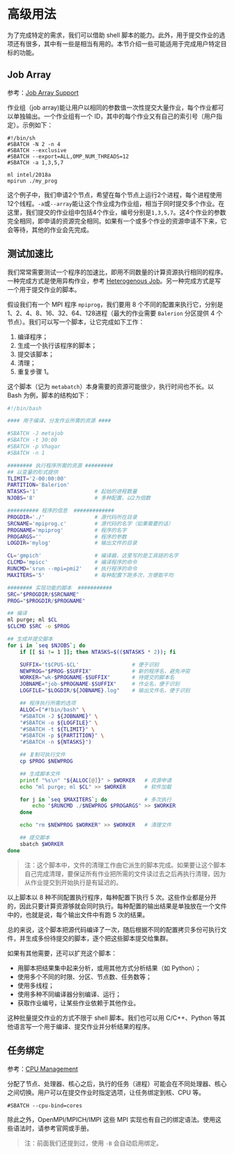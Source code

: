 # 高级用法

为了完成特定的需求，我们可以借助 shell 脚本的能力。此外，用于提交作业的选项还有很多，其中有一些是相当有用的。本节介绍一些可能适用于完成用户特定目标的功能。

## Job Array

参考：[Job Array Support](https://slurm.schedmd.com/job_array.html)

作业组（job array)能让用户以相同的参数值一次性提交大量作业，每个作业都可以单独输出。一个作业组有一个 ID，其中的每个作业又有自己的索引号（用户指定）。示例如下：

```
#!/bin/sh
#SBATCH -N 2 -n 4
#SBATCH --exclusive
#SBATCH --export=ALL,OMP_NUM_THREADS=12
#SBATCH -a 1,3,5,7

ml intel/2018a
mpirun ./my_prog
```
这个例子中，我们申请2个节点，希望在每个节点上运行2个进程，每个进程使用12个线程。`-a`或`--array`能让这个作业成为作业组，相当于同时提交多个作业。在这里，我们提交的作业组中包括4个作业，编号分别是`1,3,5,7`。这4个作业的参数完全相同，即申请的资源完全相同。如果有一个或多个作业的资源申请不下来，它会等待，其他的作业会先完成。

## 测试加速比

我们常常需要测试一个程序的加速比，即用不同数量的计算资源执行相同的程序。一种完成方式是使用异构作业，参考 [Heterogenous Job](https://slurm.schedmd.com/heterogeneous_jobs.html)。另一种完成方式是写一个用于提交作业的脚本。

假设我们有一个 MPI 程序 `mpiprog`，我们要用 8 个不同的配置来执行它，分别是 1、2、4、8、16、32、64、128进程（最大的作业需要 `Balerion` 分区提供 4 个节点）。我们可以写一个脚本，让它完成如下工作：

1. 编译程序；
1. 生成一个执行该程序的脚本；
1. 提交该脚本；
1. 清理；
1. 重复步骤 1。

这个脚本（记为 `metabatch`）本身需要的资源可能很少，执行时间也不长。以 Bash 为例，脚本的结构如下：

```bash
#!/bin/bash

#### 用于编译、分发作业所需的资源 ####

#SBATCH -J metajob
#SBATCH -t 30:00
#SBATCH -p Vhagar
#SBATCH -n 1

######## 执行程序所需的资源 #########
## 以变量的形式提供
TLIMIT='2-00:00:00'
PARTITION='Balerion'
NTASKS='1'                  # 起始的进程数量
NJOBS='8'                   # 多种配置，以2为倍数

########## 程序的信息  #############
PROGDIR='./'                # 源代码所在目录
SRCNAME='mpiprog.c'         # 源代码的名字（如果需要的话）
PROGNAME='mpiprog'          # 程序的名字
PROGARGS=''                 # 程序的参数
LOGDIR='mylog'              # 输出文件的目录

CL='gmpich'                 # 编译器，这里写的是工具链的名字
CLCMD='mpicc'               # 编译程序的命令
RUNCMD='srun --mpi=pmi2'    # 执行程序的命令
MAXITERS='5'                # 每种配置下跑多次，方便取平均

######## 实现功能的脚本  ###########
SRC="$PROGDIR/$SRCNAME"
PROG="$PROGDIR/$PROGNAME"

## 编译
ml purge; ml $CL
$CLCMD $SRC -o $PROG

## 生成并提交脚本
for i in `seq $NJOBS`; do
    if [[ $i != 1 ]]; then NTASKS=$(($NTASKS * 2)); fi

    SUFFIX='t$CPUS-$CL'                 # 便于识别
    NEWPROG="$PROG-$SUFFIX"             # 新的程序名，避免冲突
    WORKER="wk-$PROGNAME-$SUFFIX"       # 待提交的脚本名
    JOBNAME="job-$PROGNAME-$SUFFIX"     # 作业名，便于识别
    LOGFILE="$LOGDIR/${JOBNAME}.log"    # 输出文件名，便于识别

    ## 程序执行所需的选项
    ALLOC=("#!bin/bash" \
    "#SBATCH -J ${JOBNAME}" \
    "#SBATCH -o ${LOGFILE}" \
    "#SBATCH -t ${TLIMIT}" \
    "#SBATCH -p ${PARTITION}" \
    "#SBATCH -n ${NTASKS}")

    ## 复制可执行文件
    cp $PROG $NEWPROG

    ## 生成脚本文件
    printf "%s\n" "${ALLOC[@]}" > $WORKER   # 资源申请
    echo "ml purge; ml $CL" >> $WORKER      # 软件加载

    for j in `seq $MAXITERS`; do            # 多次执行
        echo "$RUNCMD ./$NEWPROG $PROGARGS" >> $WORKER
    done

    echo "rm $NEWPROG $WORKER" >> $WORKER   # 清理文件

    ## 提交脚本
    sbatch $WORKER
done
```
> 注：这个脚本中，文件的清理工作由它派生的脚本完成。如果要让这个脚本自己完成清理，要保证所有作业把所需的文件读过去之后再执行清理，因为从作业提交到开始执行是有延迟的。

以上脚本以 8 种不同配置执行程序，每种配置下执行 5 次。这些作业都是分开的，因此只要计算资源够就会同时执行。每种配置的输出结果是单独放在一个文件中的，也就是说，每个输出文件中有跑 5 次的结果。

总的来说，这个脚本把源代码编译了一次，随后根据不同的配置拷贝多份可执行文件，并生成多份待提交的脚本，逐个把这些脚本提交给集群。

如果有其他需要，还可以扩充这个脚本：

- 用脚本把结果集中起来分析，或用其他方式分析结果（如 Python）；
- 使用多个不同的时限、分区、节点数、任务数等；
- 使用多线程；
- 使用多种不同编译器分别编译、运行；
- 获取作业编号，让某些作业依赖于其他作业。

这种批量提交作业的方式不限于 shell 脚本。我们也可以用 C/C++、Python 等其他语言写一个用于编译、提交作业并分析结果的程序。

## 任务绑定

参考：[CPU Management](https://slurm.schedmd.com/cpu_management.html)

分配了节点、处理器、核心之后，执行的任务（进程）可能会在不同处理器、核心之间切换。用户可以在提交作业时指定选项，让任务绑定到核、CPU 等。

```
#SBATCH --cpu-bind=cores
```

除此之外，OpenMPI/MPICH/IMPI 这些 MPI 实现也有自己的绑定语法。使用这些语法时，请参考官网或手册。

> 注：前面我们还提到过，使用 `-B` 会自动启用绑定。

